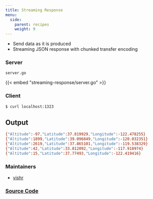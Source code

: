 ```yaml
---
title: Streaming Response
menu:
  side:
    parent: recipes
    weight: 9
---
```


- Send data as it is produced
- Streaming JSON response with chunked transfer encoding

### Server

`server.go`

{{< embed "streaming-response/server.go" >}}

### Client

```sh
$ curl localhost:1323
```

## Output

```sh
{"Altitude":-97,"Latitude":37.819929,"Longitude":-122.478255}
{"Altitude":1899,"Latitude":39.096849,"Longitude":-120.032351}
{"Altitude":2619,"Latitude":37.865101,"Longitude":-119.538329}
{"Altitude":42,"Latitude":33.812092,"Longitude":-117.918974}
{"Altitude":15,"Latitude":37.77493,"Longitude":-122.419416}
```

### Maintainers

- [vishr](https://github.com/vishr)

### [Source Code](https://github.com/vishr/recipes/blob/master/echo/recipes/streaming-response)
